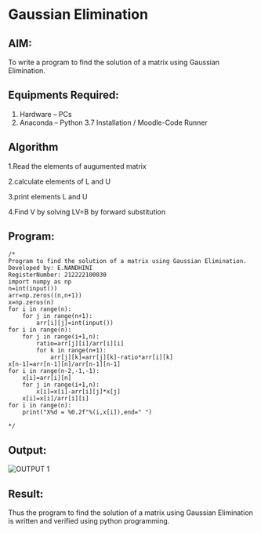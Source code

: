 # Gaussian Elimination

## AIM:
To write a program to find the solution of a matrix using Gaussian Elimination.

## Equipments Required:
1. Hardware – PCs
2. Anaconda – Python 3.7 Installation / Moodle-Code Runner

## Algorithm
1.Read the elements of augumented matrix

2.calculate elements of L and U

3.print elements L and U

4.Find V by solving LV=B by forward substitution 
 
 


## Program:
```
/*
Program to find the solution of a matrix using Gaussian Elimination.
Developed by: E.NANDHINI
RegisterNumber: 212222100030
import numpy as np
n=int(input())
arr=np.zeros((n,n+1))
x=np.zeros(n)
for i in range(n):
    for j in range(n+1):
        arr[i][j]=int(input())
for i in range(n):
    for j in range(i+1,n):
        ratio=arr[j][i]/arr[i][i]
        for k in range(n+1):
            arr[j][k]=arr[j][k]-ratio*arr[i][k]
x[n-1]=arr[n-1][n]/arr[n-1][n-1]
for i in range(n-2,-1,-1):
    x[i]=arr[i][n]
    for j in range(i+1,n):
        x[i]=x[i]-arr[i][j]*x[j]
    x[i]=x[i]/arr[i][i]
for i in range(n):
    print("X%d = %0.2f"%(i,x[i]),end=" ")

*/
```

## Output:


![OUTPUT 1](https://github.com/Nandhinijaya/Gaussian/assets/121998147/81ceb87f-cd85-4b99-9610-d30b18954db1)



## Result:
Thus the program to find the solution of a matrix using Gaussian Elimination is written and verified using python programming.

